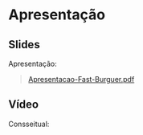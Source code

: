 
# Apresentação

## Slides

Apresentação:
>[Apresentacao-Fast-Burguer.pdf](https://github.com/user-attachments/files/18133915/Apresentacao-Fast-Burguer.pdf)


## Vídeo

Consseitual:
>
